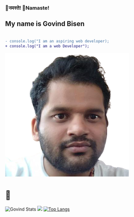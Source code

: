 ###   🙏नमस्ते!  🙏Namaste!  
##    My name is Govind Bisen
```diff

- console.log("I am an aspiring web developer);
+ console.log("I am a web Developer");
```


![Govind Bisen](https://github.com/govindbisen/govindbisen/blob/main/31060771-removebg-preview.png)
# 🧿 
![Govind Stats](https://github-readme-stats.vercel.app/api?username=govindbisen&theme=dracula&show_icons=true)
<img 
   src="https://github-readme-stats.vercel.app/api?username=govindbisen&show_icons=true&theme=tokyonight" 
/>
[![Top Langs](https://github-readme-stats.vercel.app/api/top-langs/?username=govindbisen&layout=compact&langs_count=8)](https://github.com/anuraghazra/github-readme-stats)

    

<!--
**govindbisen/govindbisen** is a ✨ _special_ ✨ repository because its `README.md` (this file) appears on your GitHub profile.

Here are some ideas to get you started:

- 🔭 I’m currently working on ...
- 🌱 I’m currently learning ...
- 👯 I’m looking to collaborate on ...
- 🤔 I’m looking for help with ...
- 💬 Ask me about ...
- 📫 How to reach me: ...
- 😄 Pronouns: ...
- ⚡ Fun fact: ...
-->
